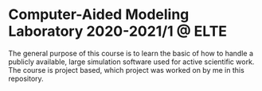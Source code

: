 # Computer-Aided Modeling Laboratory 2020-2021/1 @ ELTE

The general purpose of this course is to learn the basic of how to handle a publicly available, large simulation software used for active scientific work. The course is project based, which project was worked on by me in this repository.